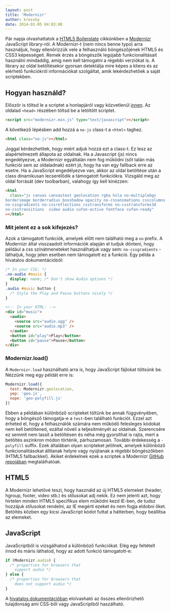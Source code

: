 ```yaml
---
layout: post
title: 'Modernizr'
author: kresshy
date: 2014-01-05 04:03:00
---
```


Pár napja olvashattatok a [HTML5 Boilerplate](http://kir-dev.sch.bme.hu/2014/01/03/a-html5-boilerplate/) cikkünkben a [Modernizr](http://modernizr.com/) JavaScript library-ról. A Modernizr-t (nem nincs benne typo) arra használjuk, hogy ellenőrizzük vele a felhasználó böngészőjének HTML5 és CSS3 képességeit.
Remek érzés a böngészők legújabb funkcionalitásait használni mindaddig, amíg nem kell támogatni a régebbi verziókat is. A library az oldal betöltésekor gyorsan detektálja mire képes a kliens és az elérhető funkciókról információkat szolgáltat, amik lekérdezhetőek a saját scriptekben.

## Hogyan használd?

Először is töltsd le a scriptet a honlapjáról vagy közvetlenül [innen](http://modernizr.com/download/#-fontface-backgroundsize-borderimage-borderradius-boxshadow-flexbox-hsla-multiplebgs-opacity-rgba-textshadow-cssanimations-csscolumns-generatedcontent-cssgradients-cssreflections-csstransforms-csstransforms3d-csstransitions-applicationcache-canvas-canvastext-draganddrop-hashchange-history-audio-video-indexeddb-input-inputtypes-localstorage-postmessage-sessionstorage-websockets-websqldatabase-webworkers-geolocation-inlinesvg-smil-svg-svgclippaths-touch-webgl-shiv-cssclasses-addtest-prefixed-teststyles-testprop-testallprops-hasevent-prefixes-domprefixes-load).
Az oldalad `<head>` részében töltsd be a letöltött scriptet.

```html
<script src="modernizr.min.js" type="text/javascript"></script>
```

A következő lépésben add hozzá a `no-js` class-t a `<html>` taghez.

```html
<html class="no-js"></html>
```

Joggal kérdezhetitek, hogy miért adjuk hozzá ezt a class-t. Ez lesz az alapértelmezett állapota az oldalnak. Ha a Javascript (js) nincs engedélyezve, a Modernizr egyáltalán nem fog működni (sőt talán más funkciói sem az oldaladnak) ezért jó, hogy ha van egy fallback erre az esetre. Ha a JavaScript engedélyezve van, akkor az oldal betöltése után a class dinamikusan lecserélődik a támogatott funkciókra. Vizsgáld meg az oldal forrását (dev toolbarban), valahogy így kell kinézzen:

```html
<html
  class="js canvas canvastext geolocation rgba hsla no-multiplebgs
borderimage borderradius boxshadow opacity no-cssanimations csscolumns
no-cssgradients no-cssreflections csstransforms no-csstransforms3d
no-csstransitions  video audio cufon-active fontface cufon-ready"
></html>
```

### Mit jelent ez a sok kifejezés?

Azok a támogatott funkciók, amelyek előtt nem található meg a `no` prefix. A Modernizr által visszaadott információk alapján el tudjuk dönteni, hogy például a css színátmeneteket használhatjuk vagy sem: `no-cssgradients` - láthatjuk, hogy jelen esetben nem támogatott ez a funkció. Egy példa a hivatalos dokumentációból:

```css
/* In your CSS: */
.no-audio #music {
  display: none; /* Don't show Audio options */
}
.audio #music button {
  /* Style the Play and Pause buttons nicely */
}
```

```html
<!-- In your HTML: -->
<div id="music">
  <audio>
    <source src="audio.ogg" />
    <source src="audio.mp3" />
  </audio>
  <button id="play">Play</button>
  <button id="pause">Pause</button>
</div>
```

### Modernizr.load()

A `Modernizr.load` használható arra is, hogy JavaScript fájlokat töltsünk be. Nézzünk meg egy példát erre is:

```js
Modernizr.load({
  test: Modernizr.geolocation,
  yep: 'geo.js',
  nope: 'geo-polyfill.js'
})
```

Ebben a példában különböző scripteket töltünk be annak függvényében, hogy a böngésző támogatja-e a `test`-ben található funkciót. Ezzel azt érheted el, hogy a felhasználók számára nem működő felesleges kódokat nem kell betöltened, ezáltal növeli a teljesítményét az oldalnak. Szerencsére ez semmit nem lassít a betöltésen és néha még gyorsíthat is rajta, mert a betöltés aszinkron módon történik, párhuzamosan. További érdekesség a `-polyfill` suffix. Ezek általában olyan scripteket jelölnek, amelyek különböző funkcionalitásokat állítanak helyre vagy nyújtanak a régebbi böngészőkben (HTML5 fallbackkel). Akiket érdekelnek ezek a scriptek a Modernizr [GitHub repojában](https://github.com/Modernizr/Modernizr/wiki/HTML5-Cross-browser-Polyfills) megtalálhatóak.

## HTML5

A Modernizr lehetővé teszi, hogy használd az új HTML5 elemeket (header, hgroup, footer, video stb.) és stílusokat adj nekik. Ez nem jelenti azt, hogy hirtelen minden HTML5 specifikus elem működni kezd IE-ben, de tudsz hozzájuk stílusokat rendelni, az IE megérti ezeket és nem fogja eldobni őket. Betöltés közben egy kicsi JavaScript kódot futtat a háttérben, hogy beállítsa az elemeket.

## JavaScript

JavaScriptből is vizsgálhatod a különböző funkciókat. Elég egy feltételt írnod és máris láthatod, hogy az adott funkció támogatott-e:

```js
if (Modernizr.audio) {
  /* properties for browsers that
    support audio */
} else {
  /* properties for browsers that
    does not support audio */
}
```

A [hivatalos dokumentációban](http://modernizr.com/docs/) elolvasható az összes ellenőrizhető tulajdonság ami CSS-ből vagy JavaScriptből haszálható.
